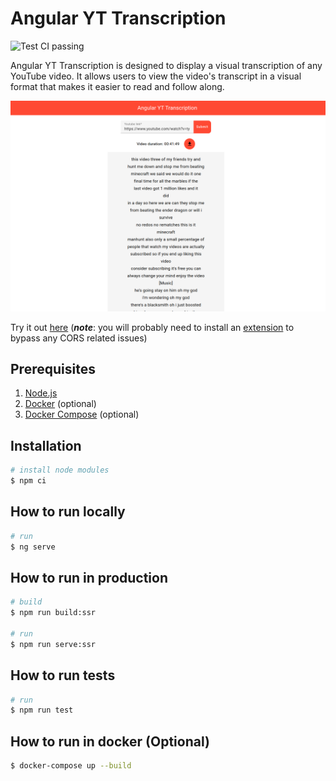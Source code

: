 # Angular YT Transcription

<img alt="Test CI passing" src="https://github.com/pacna/angular-yt-transcription/workflows/Test%20CI/badge.svg" />

Angular YT Transcription is designed to display a visual transcription of any YouTube video. It allows users to view the video's transcript in a visual format that makes it easier to read and follow along.

![angular-yt-transcription](./docs/angular-yt-transcription.png)

Try it out [here](https://pacna.github.io/angular-yt-transcription/) (**_note_**: you will probably need to install an [extension](https://chrome.google.com/webstore/detail/allow-cors-access-control/lhobafahddgcelffkeicbaginigeejlf/related?hl=en) to bypass any CORS related issues)

## Prerequisites

1. [Node.js](https://nodejs.org/en/)
2. [Docker](https://docs.docker.com/install/) (optional)
3. [Docker Compose](https://docs.docker.com/compose/install/) (optional)

## Installation

```bash
# install node modules
$ npm ci
```

## How to run locally

```bash
# run
$ ng serve
```

## How to run in production

```bash
# build
$ npm run build:ssr

# run
$ npm run serve:ssr
```

## How to run tests

```bash
# run
$ npm run test
```

## How to run in docker (Optional)

```bash
$ docker-compose up --build
```
